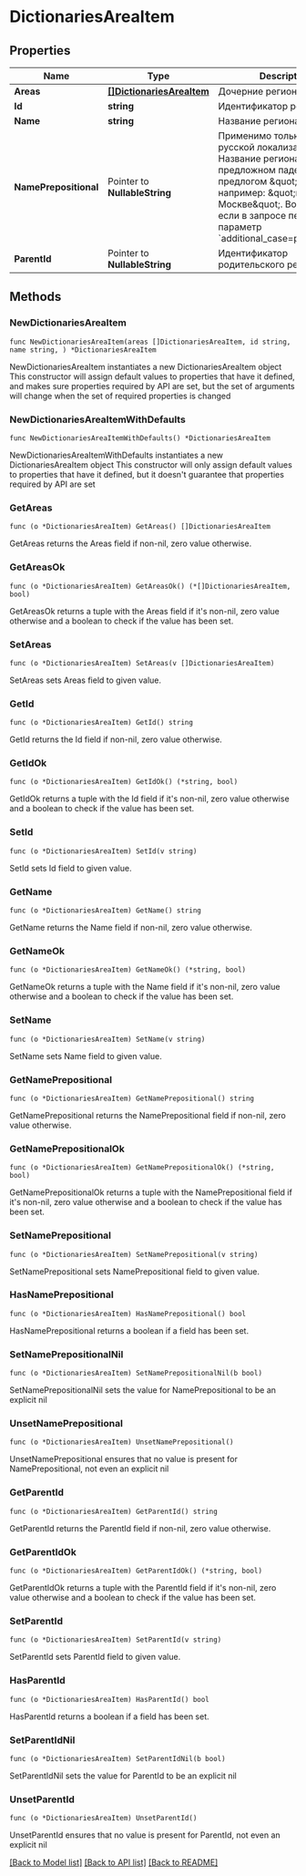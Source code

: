 # DictionariesAreaItem

## Properties

Name | Type | Description | Notes
------------ | ------------- | ------------- | -------------
**Areas** | [**[]DictionariesAreaItem**](DictionariesAreaItem.md) | Дочерние регионы | 
**Id** | **string** | Идентификатор региона | 
**Name** | **string** | Название региона | 
**NamePrepositional** | Pointer to **NullableString** | Применимо только для русской локализации.  Название региона в предложном падеже с предлогом \&quot;в\&quot;, например: \&quot;в Москве\&quot;. Возвращается, если в запросе передан параметр &#x60;additional_case&#x3D;prepositional&#x60;  | [optional] 
**ParentId** | Pointer to **NullableString** | Идентификатор родительского региона | [optional] 

## Methods

### NewDictionariesAreaItem

`func NewDictionariesAreaItem(areas []DictionariesAreaItem, id string, name string, ) *DictionariesAreaItem`

NewDictionariesAreaItem instantiates a new DictionariesAreaItem object
This constructor will assign default values to properties that have it defined,
and makes sure properties required by API are set, but the set of arguments
will change when the set of required properties is changed

### NewDictionariesAreaItemWithDefaults

`func NewDictionariesAreaItemWithDefaults() *DictionariesAreaItem`

NewDictionariesAreaItemWithDefaults instantiates a new DictionariesAreaItem object
This constructor will only assign default values to properties that have it defined,
but it doesn't guarantee that properties required by API are set

### GetAreas

`func (o *DictionariesAreaItem) GetAreas() []DictionariesAreaItem`

GetAreas returns the Areas field if non-nil, zero value otherwise.

### GetAreasOk

`func (o *DictionariesAreaItem) GetAreasOk() (*[]DictionariesAreaItem, bool)`

GetAreasOk returns a tuple with the Areas field if it's non-nil, zero value otherwise
and a boolean to check if the value has been set.

### SetAreas

`func (o *DictionariesAreaItem) SetAreas(v []DictionariesAreaItem)`

SetAreas sets Areas field to given value.


### GetId

`func (o *DictionariesAreaItem) GetId() string`

GetId returns the Id field if non-nil, zero value otherwise.

### GetIdOk

`func (o *DictionariesAreaItem) GetIdOk() (*string, bool)`

GetIdOk returns a tuple with the Id field if it's non-nil, zero value otherwise
and a boolean to check if the value has been set.

### SetId

`func (o *DictionariesAreaItem) SetId(v string)`

SetId sets Id field to given value.


### GetName

`func (o *DictionariesAreaItem) GetName() string`

GetName returns the Name field if non-nil, zero value otherwise.

### GetNameOk

`func (o *DictionariesAreaItem) GetNameOk() (*string, bool)`

GetNameOk returns a tuple with the Name field if it's non-nil, zero value otherwise
and a boolean to check if the value has been set.

### SetName

`func (o *DictionariesAreaItem) SetName(v string)`

SetName sets Name field to given value.


### GetNamePrepositional

`func (o *DictionariesAreaItem) GetNamePrepositional() string`

GetNamePrepositional returns the NamePrepositional field if non-nil, zero value otherwise.

### GetNamePrepositionalOk

`func (o *DictionariesAreaItem) GetNamePrepositionalOk() (*string, bool)`

GetNamePrepositionalOk returns a tuple with the NamePrepositional field if it's non-nil, zero value otherwise
and a boolean to check if the value has been set.

### SetNamePrepositional

`func (o *DictionariesAreaItem) SetNamePrepositional(v string)`

SetNamePrepositional sets NamePrepositional field to given value.

### HasNamePrepositional

`func (o *DictionariesAreaItem) HasNamePrepositional() bool`

HasNamePrepositional returns a boolean if a field has been set.

### SetNamePrepositionalNil

`func (o *DictionariesAreaItem) SetNamePrepositionalNil(b bool)`

 SetNamePrepositionalNil sets the value for NamePrepositional to be an explicit nil

### UnsetNamePrepositional
`func (o *DictionariesAreaItem) UnsetNamePrepositional()`

UnsetNamePrepositional ensures that no value is present for NamePrepositional, not even an explicit nil
### GetParentId

`func (o *DictionariesAreaItem) GetParentId() string`

GetParentId returns the ParentId field if non-nil, zero value otherwise.

### GetParentIdOk

`func (o *DictionariesAreaItem) GetParentIdOk() (*string, bool)`

GetParentIdOk returns a tuple with the ParentId field if it's non-nil, zero value otherwise
and a boolean to check if the value has been set.

### SetParentId

`func (o *DictionariesAreaItem) SetParentId(v string)`

SetParentId sets ParentId field to given value.

### HasParentId

`func (o *DictionariesAreaItem) HasParentId() bool`

HasParentId returns a boolean if a field has been set.

### SetParentIdNil

`func (o *DictionariesAreaItem) SetParentIdNil(b bool)`

 SetParentIdNil sets the value for ParentId to be an explicit nil

### UnsetParentId
`func (o *DictionariesAreaItem) UnsetParentId()`

UnsetParentId ensures that no value is present for ParentId, not even an explicit nil

[[Back to Model list]](../README.md#documentation-for-models) [[Back to API list]](../README.md#documentation-for-api-endpoints) [[Back to README]](../README.md)


